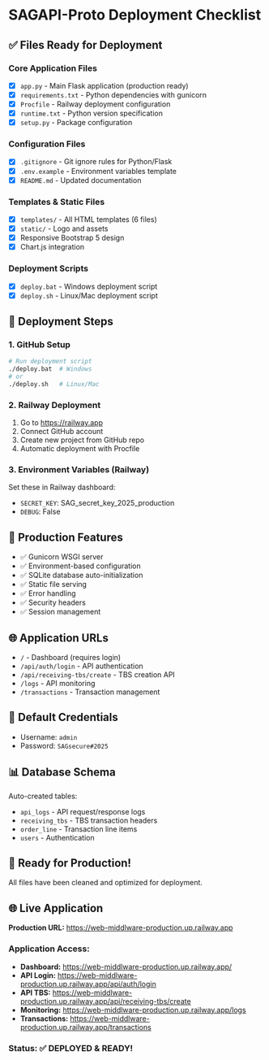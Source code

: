 # SAGAPI-Proto Deployment Checklist

## ✅ Files Ready for Deployment

### Core Application Files
- [x] `app.py` - Main Flask application (production ready)
- [x] `requirements.txt` - Python dependencies with gunicorn
- [x] `Procfile` - Railway deployment configuration
- [x] `runtime.txt` - Python version specification
- [x] `setup.py` - Package configuration

### Configuration Files
- [x] `.gitignore` - Git ignore rules for Python/Flask
- [x] `.env.example` - Environment variables template
- [x] `README.md` - Updated documentation

### Templates & Static Files
- [x] `templates/` - All HTML templates (6 files)
- [x] `static/` - Logo and assets
- [x] Responsive Bootstrap 5 design
- [x] Chart.js integration

### Deployment Scripts
- [x] `deploy.bat` - Windows deployment script
- [x] `deploy.sh` - Linux/Mac deployment script

## 🚀 Deployment Steps

### 1. GitHub Setup
```bash
# Run deployment script
./deploy.bat  # Windows
# or
./deploy.sh   # Linux/Mac
```

### 2. Railway Deployment
1. Go to https://railway.app
2. Connect GitHub account
3. Create new project from GitHub repo
4. Automatic deployment with Procfile

### 3. Environment Variables (Railway)
Set these in Railway dashboard:
- `SECRET_KEY`: SAG_secret_key_2025_production
- `DEBUG`: False

## 🔧 Production Features
- ✅ Gunicorn WSGI server
- ✅ Environment-based configuration
- ✅ SQLite database auto-initialization
- ✅ Static file serving
- ✅ Error handling
- ✅ Security headers
- ✅ Session management

## 🌐 Application URLs
- `/` - Dashboard (requires login)
- `/api/auth/login` - API authentication
- `/api/receiving-tbs/create` - TBS creation API
- `/logs` - API monitoring
- `/transactions` - Transaction management

## 👤 Default Credentials
- Username: `admin`
- Password: `SAGsecure#2025`

## 📊 Database Schema
Auto-created tables:
- `api_logs` - API request/response logs
- `receiving_tbs` - TBS transaction headers
- `order_line` - Transaction line items
- `users` - Authentication

## 🎯 Ready for Production!
All files have been cleaned and optimized for deployment.

## 🌐 Live Application
**Production URL:** https://web-middlware-production.up.railway.app

### Application Access:
- **Dashboard:** https://web-middlware-production.up.railway.app/
- **API Login:** https://web-middlware-production.up.railway.app/api/auth/login
- **API TBS:** https://web-middlware-production.up.railway.app/api/receiving-tbs/create
- **Monitoring:** https://web-middlware-production.up.railway.app/logs
- **Transactions:** https://web-middlware-production.up.railway.app/transactions

### Status: ✅ DEPLOYED & READY!
